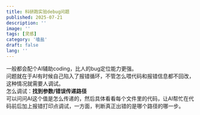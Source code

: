 ```yaml
---
title: 科研跑实验debug问题
published: 2025-07-21
description: ''
image: ''
tags: [灵感]
category: '嗑盐'
draft: false 
lang: ''
---
```


一般都会配个AI辅助coding，比人的bug定位能力更强。  
问题就在于AI有时候自己陷入了报错循环，不管怎么喂代码和报错信息都不回改，这种情况就需要人调试。  
怎么调试：**找到参数/错误传递路径**  
可以问问AI这个值是怎么传递的，然后具体看看每个文件里的代码，让AI帮忙在代码前后加上报错打印点调试，一方面，判断真正出错的是哪个路径的哪一步。